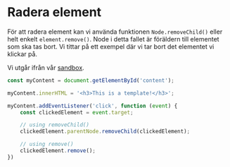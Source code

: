 Radera element
==================================

För att radera element kan vi använda funktionen `Node.removeChild()` eller helt enkelt `element.remove()`. Node i detta fallet är föräldern till elementet som ska tas bort. Vi tittar på ett exempel där vi tar bort det elementet vi klickar på.

Vi utgår ifrån vår [sandbox](../../example/sandbox).

```js
const myContent = document.getElementById('content');

myContent.innerHTML = '<h3>This is a template!</h3>';

myContent.addEventListener('click', function (event) {
    const clickedElement = event.target;

    // using removeChild()
    clickedElement.parentNode.removeChild(clickedElement);

    // using remove()
    clickedElement.remove();
})
```
